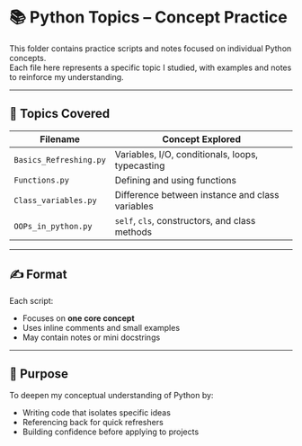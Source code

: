 # 📚 Python Topics – Concept Practice

This folder contains practice scripts and notes focused on individual Python concepts.  
Each file here represents a specific topic I studied, with examples and notes to reinforce my understanding.

---

## 🧠 Topics Covered

| Filename                | Concept Explored                        |
|-------------------------|-----------------------------------------|
| `Basics_Refreshing.py`  | Variables, I/O, conditionals, loops, typecasting |
| `Functions.py`          | Defining and using functions            |
| `Class_variables.py`    | Difference between instance and class variables |
| `OOPs_in_python.py`     | `self`, `cls`, constructors, and class methods  |

---

## ✍️ Format

Each script:
- Focuses on **one core concept**
- Uses inline comments and small examples
- May contain notes or mini docstrings

---

## 📌 Purpose

To deepen my conceptual understanding of Python by:
- Writing code that isolates specific ideas
- Referencing back for quick refreshers
- Building confidence before applying to projects
